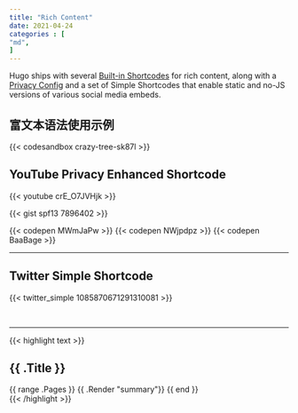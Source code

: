 ```yaml
---
title: "Rich Content"
date: 2021-04-24
categories : [                              
"md",
]
---
```


Hugo ships with several [Built-in Shortcodes](https://gohugo.io/content-management/shortcodes/#use-hugos-built-in-shortcodes) for rich content, along with a [Privacy Config](https://gohugo.io/about/hugo-and-gdpr/) and a set of Simple Shortcodes that enable static and no-JS versions of various social media embeds.

## <!--more-->

## 富文本语法使用示例

{{< codesandbox crazy-tree-sk87l >}}

## YouTube Privacy Enhanced Shortcode

{{< youtube crE_O7JVHjk >}}

{{< gist spf13 7896402 >}}

{{< codepen MWmJaPw >}}
{{< codepen NWjpdpz >}}
{{< codepen BaaBage >}}
<br>

---

## Twitter Simple Shortcode

{{< twitter_simple 1085870671291310081 >}}

<br>

---
{{< highlight text >}}
<section id="main">
  <div>
   <h1 id="title">{{ .Title }}</h1>
    {{ range .Pages }}
        {{ .Render "summary"}}
    {{ end }}
  </div>
</section>
{{< /highlight >}}


